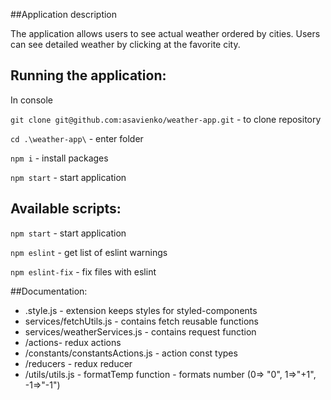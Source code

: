 ##Application description

The application allows users to see actual weather ordered by cities. Users can see detailed weather by clicking at the favorite city.

## Running the application:

In console

 `git clone git@github.com:asavienko/weather-app.git` - to clone repository

 `cd .\weather-app\` - enter folder

`npm i` - install packages

 `npm start` - start application

## Available scripts:

 `npm start` - start application

 `npm eslint` - get list of eslint warnings

 `npm eslint-fix` - fix files with eslint

##Documentation:

- .style.js - extension keeps styles for styled-components
- services/fetchUtils.js - contains fetch reusable functions
- services/weatherServices.js - contains request function
- /actions- redux actions
- /constants/constantsActions.js - action const types
- /reducers - redux reducer
- /utils/utils.js - formatTemp function - formats number (0=> "0", 1=>"+1", -1=>"-1")